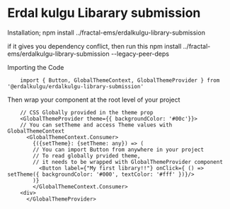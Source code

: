 # Erdal kulgu Libarary submission

Installation;
    npm install ../fractal-ems/erdalkulgu-library-submission

if it gives you dependency conflict, then run this
    npm install ../fractal-ems/erdalkulgu-library-submission --legacy-peer-deps

Importing the Code
```
    import { Button, GlobalThemeContext, GlobalThemeProvider } from '@erdalkulgu/erdalkulgu-library-submission'
```
Then wrap your component at the root level of your project
```
    // CSS Globally provided in the theme prop
    <GlobalThemeProvider theme={{ backgroundColor: '#00c'}}>
    // You can setTheme and access Theme values with GlobalThemeContext
      <GlobalThemeContext.Consumer>
        {({setTheme}: {setTheme: any}) => (
        // You can import Button from anywhere in your project
        // To read globally prvided theme, 
        // it needs to be wrapped with GlobalThemeProvider component 
          <Button label={"My first library!!"} onClick={ () => setTheme({ backgroundColor: '#000', textColor: '#fff' })}/>
        )}
        </GlobalThemeContext.Consumer>
    <div>
      </GlobalThemeProvider>
```
